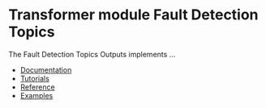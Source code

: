 # Transformer module Fault Detection Topics

The Fault Detection Topics Outputs implements ...


 - [Documentation](Documentation/README.md)
 - [Tutorials](Documentation/Tutorials.md)
 - [Reference](Documentation/Reference.md)
 - [Examples](Examples)